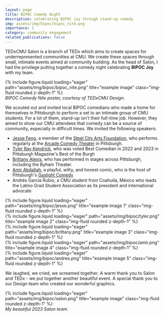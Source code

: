 ```yaml
---
layout: page
title: BIPOC Comedy Night
description: celebrating BIPOC joy through stand-up comedy
img: assets/img/bipoc/bipoc_nite.png
importance: 1
category: community engagement
related_publications: false
---
```


TEDxCMU Salon is a branch of TEDx which aims to create spaces for underrepresented communities at CMU. We create these spaces through small, intimate events aimed at community building. As the head of Salon, I had the privilege putting together a comedy night celebrating **BIPOC Joy** with my team.

<div class="row justify-content-center">
    <div class="col-sm-6 mt-3 mt-md-0 text-center">
        <div class="img-container">
            {% include figure.liquid loading="eager" path="assets/img/bipoc/bipoc_nite.png" title="example image" class="img-fluid rounded z-depth-1" %}
        </div>
        <div class="caption mt-2">
            <em>BIPOC Comedy Nite poster, courtesy of TEDxCMU Design.</em>
        </div>
    </div>
</div>

We scouted out and invited local BIPOC comedians who made a home for themselves in Pittsburgh to perform a set to an intimate group of CMU students. For a lot of them, stand-up isn't their full-time job. However, they aimed to show our CMU attendees that comedy can be a source of community, especially in difficult times. We invited the following speakers:

- [Jesse Feng](https://www.instagram.com/jessefengcomedy/), a member of the [Steel City Arts Foundation](https://www.steelcityaf.com/), who performs regularly at the [Arcade Comedy Theater](https://www.arcadecomedytheater.com/) in Pittsburgh.
- [Tyler Ray Kendrick](https://www.instagram.com/tylerraykendrick/), who was voted Best Comedian in 2022 and 2023 in Pittsburgh Magazine's Best of the Burgh
- [Brittany Alexis](https://www.instagram.com/bfeldz/), who has performed in stages across Pittsburgh, including the Byham Theater.
- [Amir Abdallah](https://www.instagram.com/theamirabdallah/), a playful, witty, and honest comic, who is the host of Pittsburgh's [Gaslight Comedy](https://www.instagram.com/gaslightcomedypgh)
- Andrés Garcia Rubio, a CMU student from Coahuila, México who leads the Latino Grad Student Association as its president and international advocate

<div class="row">
    <div class="col-sm-4 mt-3">
        {% include figure.liquid loading="eager" path="assets/img/bipoc/jesse.png" title="example image 1" class="img-fluid rounded z-depth-1" %}
        <div class="caption text-center"><em></em></div>
    </div>
    <div class="col-sm-4 mt-3">
        {% include figure.liquid loading="eager" path="assets/img/bipoc/tyler.png" title="example image 2" class="img-fluid rounded z-depth-1" %}
        <div class="caption text-center"><em></em></div>
    </div>
    <div class="col-sm-4 mt-3">
        {% include figure.liquid loading="eager" path="assets/img/bipoc/brittany.png" title="example image 3" class="img-fluid rounded z-depth-1" %}
        <div class="caption text-center"><em></em></div>
    </div>
    <div class="col-sm-4 mt-3">
        {% include figure.liquid loading="eager" path="assets/img/bipoc/amir.png" title="example image 4" class="img-fluid rounded z-depth-1" %}
        <div class="caption text-center"><em></em></div>
    </div>
    <div class="col-sm-4 mt-3">
        {% include figure.liquid loading="eager" path="assets/img/bipoc/andres.png" title="example image 5" class="img-fluid rounded z-depth-1" %}
        <div class="caption text-center"><em></em></div>
    </div>
</div>

We laughed, we cried, we screamed together. A warm thank you to Salon and TEDx - we put together another beautiful event. A special thank you to our Design team who created our wonderful graphics.

<div class="row justify-content-center">
    <div class="col-sm-4 mt-3 mt-md-0 text-center">
        <div class="img-container">
            {% include figure.liquid loading="eager" path="assets/img/bipoc/salon.png" title="example image" class="img-fluid rounded z-depth-1" %}
        </div>
        <div class="caption mt-2">
            <em>My beautiful 2023 Salon team.</em>
        </div>
    </div>
</div>
